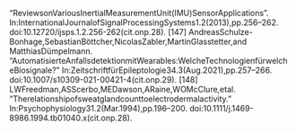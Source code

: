 “ReviewsonVariousInertialMeasurementUnit(IMU)SensorApplications”.
In:InternationalJournalofSignalProcessingSystems1.2(2013),pp.256–262.
doi:10.12720/ijsps.1.2.256-262(cit.onp.28).
[147] AndreasSchulze-Bonhage,SebastianBöttcher,NicolasZabler,MartinGlasstetter,and
MatthiasDümpelmann.
“AutomatisierteAnfallsdetektionmitWearables:WelcheTechnologienfürwelcheBiosignale?”
In:ZeitschriftfürEpileptologie34.3(Aug.2021),pp.257–266.
doi:10.1007/s10309-021-00421-4(cit.onp.29).
[148] LWFreedman,ASScerbo,MEDawson,ARaine,WOMcClure,etal.
“Therelationshipofsweatglandcounttoelectrodermalactivity.”
In:Psychophysiology31.2(Mar.1994),pp.196–200.
doi:10.1111/j.1469-8986.1994.tb01040.x(cit.onp.28).